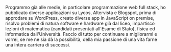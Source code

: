 Programmo già alle medie, in particolare programmazione web full stack, ho pubblicato diverse applicazioni su Lycos, Altervista e Blogspot, prima di approdare su WordPress, creato diverse app in
JavaScript on premise, risolvo problemi di natura software e hardware già dal liceo, impartisco lezioni di matematica (candidati presentati all'Esame di Stato), fisica ed informatica dall'Università.
Faccio di tutto per continuare a migliorarmi e vorrei, se me ne sia dà la possibilità, della mia passione di una vita farne una intera carriera di successi.
